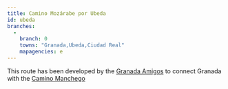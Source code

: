 ```yaml
---
title: Camino Mozárabe por Ubeda
id: ubeda
branches:
  -
    branch: 0
    towns: "Granada,Ubeda,Ciudad Real"
    mapagencies: e
---
```


This route has been developed by the [Granada Amigos][0] to connect Granada with the [Camino Manchego][1]

[0]: http://granadajacobea.com.es/
[1]: manchego.html